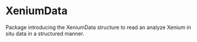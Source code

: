 # XeniumData

Package introducing the XeniumData structure to read an analyze Xenium in situ data in a structured manner.